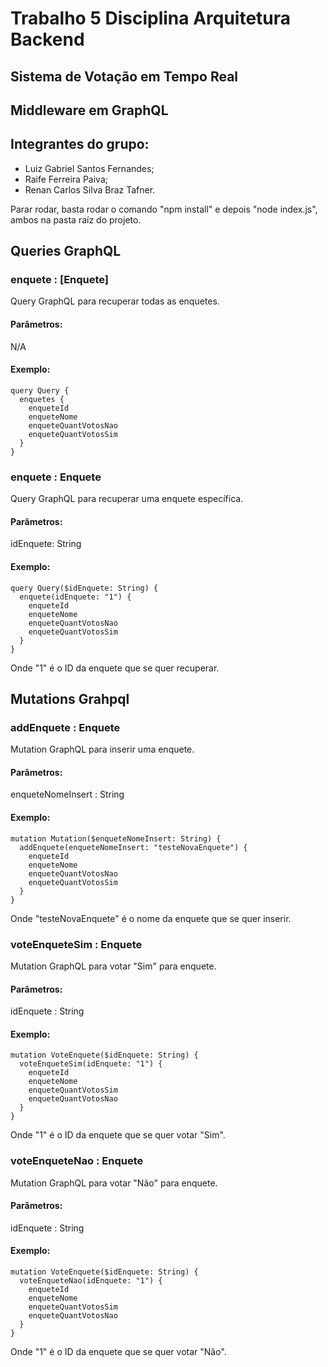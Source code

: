 # Trabalho 5 Disciplina Arquitetura Backend

## Sistema de Votação em Tempo Real

## Middleware em GraphQL

## Integrantes do grupo:

* Luiz Gabriel Santos Fernandes;
* Raife Ferreira Paiva;
* Renan Carlos Silva Braz Tafner.

Parar rodar, basta rodar o comando "npm install" e depois "node index.js", ambos na pasta raíz do projeto.

## Queries GraphQL

### enquete : [Enquete]

Query GraphQL para recuperar todas as enquetes.

#### Parâmetros:

N/A

#### Exemplo:

```
query Query {
  enquetes {
    enqueteId
    enqueteNome
    enqueteQuantVotosNao
    enqueteQuantVotosSim
  }
}
```

### enquete : Enquete

Query GraphQL para recuperar uma enquete específica.

#### Parâmetros:

idEnquete: String

#### Exemplo:

```
query Query($idEnquete: String) {
  enquete(idEnquete: "1") {
    enqueteId
    enqueteNome
    enqueteQuantVotosNao
    enqueteQuantVotosSim
  }
}
```

Onde "1" é o ID da enquete que se quer recuperar.

## Mutations Grahpql

### addEnquete : Enquete

Mutation GraphQL para inserir uma enquete.

#### Parâmetros:

enqueteNomeInsert : String

#### Exemplo:

```
mutation Mutation($enqueteNomeInsert: String) {
  addEnquete(enqueteNomeInsert: "testeNovaEnquete") {
    enqueteId
    enqueteNome
    enqueteQuantVotosNao
    enqueteQuantVotosSim
  }
}
```
Onde "testeNovaEnquete" é o nome da enquete que se quer inserir.

### voteEnqueteSim : Enquete

Mutation GraphQL para votar "Sim" para enquete.

#### Parâmetros:

idEnquete : String

#### Exemplo:

```
mutation VoteEnquete($idEnquete: String) {
  voteEnqueteSim(idEnquete: "1") {
    enqueteId
    enqueteNome
    enqueteQuantVotosSim
    enqueteQuantVotosNao
  }
}
```

Onde "1" é o ID da enquete que se quer votar "Sim".

### voteEnqueteNao : Enquete

Mutation GraphQL para votar "Não" para enquete.

#### Parâmetros:

idEnquete : String

#### Exemplo:

```
mutation VoteEnquete($idEnquete: String) {
  voteEnqueteNao(idEnquete: "1") {
    enqueteId
    enqueteNome
    enqueteQuantVotosSim
    enqueteQuantVotosNao
  }
}
```
Onde "1" é o ID da enquete que se quer votar "Não".
